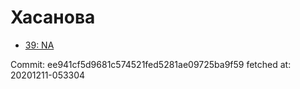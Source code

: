 # Хасанова
- [39: NA](39.md)

Commit: ee941cf5d9681c574521fed5281ae09725ba9f59
 fetched at: 20201211-053304
